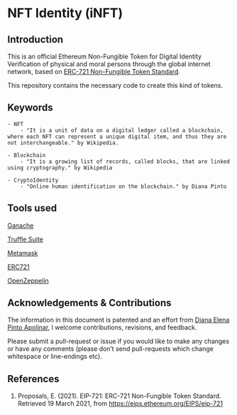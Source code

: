 # NFT Identity (iNFT)

## Introduction

This is an official Ethereum Non-Fungible Token for Digital Identity Verification of physical and moral persons through the global internet network, based on [ERC-721 Non-Fungible Token Standard](https://eips.ethereum.org/EIPS/eip-721).

This repository contains the necessary code to create this kind of tokens.

## Keywords

	- NFT
		- "It is a unit of data on a digital ledger called a blockchain, where each NFT can represent a unique digital item, and thus they are not interchangeable." by Wikipedia.

	- Blockchain
		- "It is a growing list of records, called blocks, that are linked using cryptography." by Wikipedia

	- CryptoIdentity
		- "Online human identification on the blockchain." by Diana Pinto

## Tools used

[Ganache](https://www.trufflesuite.com/docs/ganache/quickstart)

[Truffle Suite](https://www.trufflesuite.com)

[Metamask](https://metamask.io)

[ERC721](http://erc721.org)

[OpenZeppelin](https://github.com/OpenZeppelin/openzeppelin-contracts)

## Acknowledgements & Contributions

The information in this document is patented and an effort from [Diana Elena Pinto Apolinar](https://www.apokochito.dev), I welcome contributions, revisions, and feedback.

Please submit a pull-request or issue if you would like to make any changes or have any comments (please don’t send pull-requests which change whitespace or line-endings etc).

## References

1. Proposals, E. (2021). EIP-721: ERC-721 Non-Fungible Token Standard. Retrieved 19 March 2021, from https://eips.ethereum.org/EIPS/eip-721